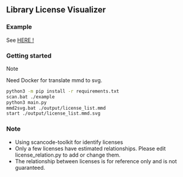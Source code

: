 ## Library License Visualizer

### Example

See [HERE !](https://raw.githubusercontent.com/takkaO/LibraryLicenseVisualizer/refs/heads/main/example/license_list.mmd.svg)

### Getting started

> [!NOTE]
> Need Docker for translate mmd to svg.

```sh
python3 -m pip install -r requirements.txt
scan.bat ./example
python3 main.py
mmd2svg.bat ./output/license_list.mmd
start ./output/license_list.mmd.svg
```

### Note

- Using scancode-toolkit for identify licenses
- Only a few licenses have estimated relationships. Please edit license_relation.py to add or change them.
- The relationship between licenses is for reference only and is not guaranteed.